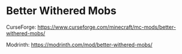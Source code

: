 # Better Withered Mobs
CurseForge: https://www.curseforge.com/minecraft/mc-mods/better-withered-mobs/

Modrinth: https://modrinth.com/mod/better-withered-mobs/
